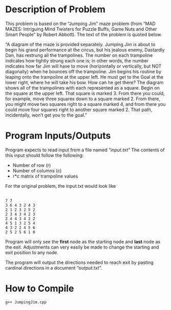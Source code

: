 # Description of Problem
This problem is based on the “Jumping Jim” maze problem (from “MAD MAZES: Intriguing Mind Twisters for Puzzle Buffs, Game Nuts and Other Smart People” by Robert Abbott). The text of the problem is quoted below. 

“A diagram of the maze is provided separately. Jumping Jim is about to begin his grand performance at the circus, but his jealous enemy, Dastardly Dan, has restrung all the trampolines. The number on each trampoline indicates how tightly strung each one is; in other words, the number indicates how far Jim will have to move (horizontally or vertically, but NOT diagonally) when he bounces off the trampoline. Jim begins his routine by leaping onto the trampoline at the upper left. He must get to the Goal at the lower right, where he will take his bow. How can he get there? The diagram shows all of the trampolines with each represented as a square. Begin on the square at the upper left. That square is marked 3. From there you could, for example, move three squares down to a square marked 2. From there, you might move two squares right to a square marked 4, and from there you could move four squares right to another square marked 2. That path, incidentally, won’t get you to the goal.” 





# Program Inputs/Outputs
Program expects to read input from a file named _"input.txt"_
The contents of this input should follow the following:
* Number of row (r)
* Number of columns (c)
* r*c matrix of trampoline values

For the original problem, the input.txt would look like


<br>`7 7`</br>
`3 6 4 3 2 4 3`
<br>`2 1 2 3 2 5 2`</br> 
`2 3 4 3 4 2 3`
<br>`2 4 4 3 4 2 2`</br> 
`4 5 1 3 2 5 4`
<br>`4 3 2 2 4 5 6`</br> 
`2 5 2 5 6 1 0`



Program will only see the <strong>first</strong> node as the starting node and <strong>last</strong> node as the exit. Adjustments can very easily be made to change the starting and exit position to any node.

The program will output the directions needed to reach exit by pasting cardinal directions in a document _"output.txt"_.
# How to Compile
`g++ JumpingJim.cpp`
